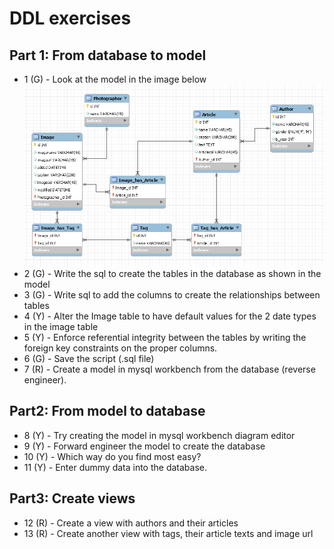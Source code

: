 # DDL exercises
## Part 1: From database to model
- 1 (G) - Look at the model in the image below  
   ![text](../img/model.png)
- 2 (G) - Write the sql to create the tables in the database as shown in the model
- 3 (G) - Write sql to add the columns to create the relationships between tables
- 4 (Y) - Alter the Image table to have default values for the 2 date types in the image table
- 5 (Y) - Enforce referential integrity between the tables by writing the foreign key constraints on the proper columns.
- 6 (G) - Save the script (.sql file)
- 7 (R) - Create a model in mysql workbench from the database (reverse engineer).

## Part2: From model to database
- 8 (Y) - Try creating the model in mysql workbench diagram editor
- 9 (Y) - Forward engineer the model to create the database
- 10 (Y) - Which way do you find most easy?
- 11 (Y) - Enter dummy data into the database.

## Part3: Create views
- 12 (R) - Create a view with authors and their articles
- 13 (R) - Create another view with tags, their article texts and image url